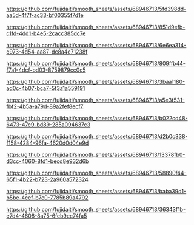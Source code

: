 <!-- cookbook-ai-playlist-generator.mp4 -->
https://github.com/fujidaiti/smooth_sheets/assets/68946713/5fd398dd-aa5d-4f7f-ac33-bf00355f7d1e

<!-- cookbook-airbnb.mp4 -->
https://github.com/fujidaiti/smooth_sheets/assets/68946713/851d9efb-c1fd-4dd1-b4e5-2cacc385dc7e

<!-- cookbook-sheet-physics.mp4 -->
https://github.com/fujidaiti/smooth_sheets/assets/68946713/6e6ea314-c973-4d54-aa87-dc8a4e71238f

<!-- cookbook-sheet-draggable.mp4 -->
https://github.com/fujidaiti/smooth_sheets/assets/68946713/809ffb44-f7a1-4dcf-bd03-8759879cc0c5

<!-- cookbook-sheet-controller.mp4 -->
https://github.com/fujidaiti/smooth_sheets/assets/68946713/3baa1180-ad0c-4b07-bca7-5f3a1a559191

<!-- cookbook-sheet-content-scaffold.mp4 -->
https://github.com/fujidaiti/smooth_sheets/assets/68946713/a5e3f531-fbf2-4b5a-a79d-89a2fef8ecf7

<!-- cookbook-scrollable-sheet.mp4 -->
https://github.com/fujidaiti/smooth_sheets/assets/68946713/b022cd48-6473-47c9-bd89-285a094637c3

<!-- cookbook-imperative-navigation-sheet.mp4 -->
https://github.com/fujidaiti/smooth_sheets/assets/68946713/d2b0c338-f158-4284-96fa-4620d0d04e9d

<!-- cookbook-imperative-navigation-sheet.mp4 -->
https://github.com/fujidaiti/smooth_sheets/assets/68946713/13378fb0-d3cc-4060-8fd1-becd8e932d6b

<!--  cookbook-draggable-sheet.mp4 -->
https://github.com/fujidaiti/smooth_sheets/assets/68946713/58890f44-65f1-4b22-b723-2a960a572324

<!-- cookbook-declarative-navigation-sheet.mp4 -->
https://github.com/fujidaiti/smooth_sheets/assets/68946713/baba39d1-b5be-4cef-b7c0-7785b89a4792

<!-- cookbook-declarative-modal-sheet.mp4 -->
https://github.com/fujidaiti/smooth_sheets/assets/68946713/36343f1b-e7d4-4608-8a75-6feb9ec74fa5
